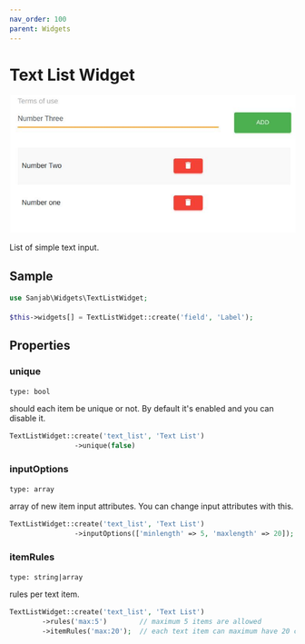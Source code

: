 ```yaml
---
nav_order: 100
parent: Widgets
---
```

# Text List Widget
![Text list widget](../images/screenshots/widgets/text-list.jpg)

List of simple text input.

## Sample
```php
use Sanjab\Widgets\TextListWidget;

$this->widgets[] = TextListWidget::create('field', 'Label');
```
## Properties

### unique
`type: bool`

should each item be unique or not. By default it's enabled and you can disable it.
```php
TextListWidget::create('text_list', 'Text List')
                ->unique(false)
```

### inputOptions
`type: array`

array of new item input attributes. You can change input attributes with this.
```php
TextListWidget::create('text_list', 'Text List')
                ->inputOptions(['minlength' => 5, 'maxlength' => 20]);
```

### itemRules
`type: string|array`

rules per text item.
```php
TextListWidget::create('text_list', 'Text List')
        ->rules('max:5')        // maximum 5 items are allowed
        ->itemRules('max:20');  // each text item can maximum have 20 characters.
```
